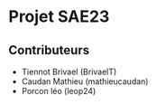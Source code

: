 # Projet SAE23
## Contributeurs
- Tiennot Brivael (BrivaelT) 
- Caudan Mathieu (mathieucaudan)
- Porcon léo (leop24)
